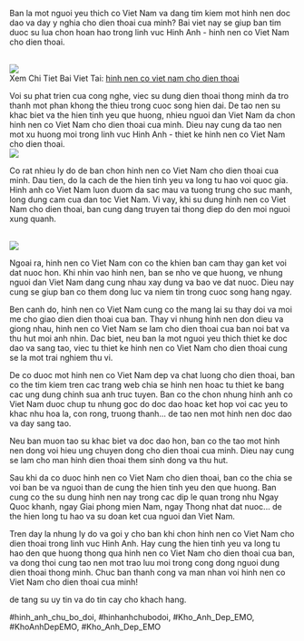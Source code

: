 <p>Ban la mot nguoi yeu thich co Viet Nam va dang tim kiem mot hinh nen doc dao va day y nghia cho dien thoai cua minh? Bai viet nay se giup ban tim duoc su lua chon hoan hao trong linh vuc Hinh Anh - hinh nen co Viet Nam cho dien thoai.</p><br><img src="https://khoanhdepemo.com/wp-content/uploads/2024/12/image-2028-1024x963.png"></br>
Xem Chi Tiet Bai Viet Tai: <a href="https://khoanhdepemo.com/hinh-anh-la-co-viet-nam/">hinh nen co viet nam cho dien thoai</a><p>Voi su phat trien cua cong nghe, viec su dung dien thoai thong minh da tro thanh mot phan khong the thieu trong cuoc song hien dai. De tao nen su khac biet va the hien tinh yeu que huong, nhieu nguoi dan Viet Nam da chon hinh nen co Viet Nam cho dien thoai cua minh. Dieu nay cung da tao nen mot xu huong moi trong linh vuc Hinh Anh - thiet ke hinh nen co Viet Nam cho dien thoai.<br><img src="https://khoanhdepemo.com/wp-content/uploads/2024/12/image-2048-1024x731.png"></br><p>Co rat nhieu ly do de ban chon hinh nen co Viet Nam cho dien thoai cua minh. Dau tien, do la cach de the hien tinh yeu va long tu hao voi quoc gia. Hinh anh co Viet Nam luon duom da sac mau va tuong trung cho suc manh, long dung cam cua dan toc Viet Nam. Vi vay, khi su dung hinh nen co Viet Nam cho dien thoai, ban cung dang truyen tai thong diep do den moi nguoi xung quanh.</p><br><img src="https://khoanhdepemo.com/wp-content/uploads/2024/12/image-2039-1024x768.png"></br><p>Ngoai ra, hinh nen co Viet Nam con co the khien ban cam thay gan ket voi dat nuoc hon. Khi nhin vao hinh nen, ban se nho ve que huong, ve nhung nguoi dan Viet Nam dang cung nhau xay dung va bao ve dat nuoc. Dieu nay cung se giup ban co them dong luc va niem tin trong cuoc song hang ngay.<p>Ben canh do, hinh nen co Viet Nam cung co the mang lai su thay doi va moi me cho giao dien dien thoai cua ban. Thay vi nhung hinh nen don dieu va giong nhau, hinh nen co Viet Nam se lam cho dien thoai cua ban noi bat va thu hut moi anh nhin. Dac biet, neu ban la mot nguoi yeu thich thiet ke doc dao va sang tao, viec tu thiet ke hinh nen co Viet Nam cho dien thoai cung se la mot trai nghiem thu vi.</p><p>De co duoc mot hinh nen co Viet Nam dep va chat luong cho dien thoai, ban co the tim kiem tren cac trang web chia se hinh nen hoac tu thiet ke bang cac ung dung chinh sua anh truc tuyen. Ban co the chon nhung hinh anh co Viet Nam duoc chup tu nhung goc do doc dao hoac ket hop voi cac yeu to khac nhu hoa la, con rong, truong thanh... de tao nen mot hinh nen doc dao va day sang tao.<p>Neu ban muon tao su khac biet va doc dao hon, ban co the tao mot hinh nen dong voi hieu ung chuyen dong cho dien thoai cua minh. Dieu nay cung se lam cho man hinh dien thoai them sinh dong va thu hut.</p><p>Sau khi da co duoc hinh nen co Viet Nam cho dien thoai, ban co the chia se voi ban be va nguoi than de cung the hien tinh yeu den que huong. Ban cung co the su dung hinh nen nay trong cac dip le quan trong nhu Ngay Quoc khanh, ngay Giai phong mien Nam, ngay Thong nhat dat nuoc... de the hien long tu hao va su doan ket cua nguoi dan Viet Nam.</p><p>Tren day la nhung ly do va goi y cho ban khi chon hinh nen co Viet Nam cho dien thoai trong linh vuc Hinh Anh. Hay cung the hien tinh yeu va long tu hao den que huong thong qua hinh nen co Viet Nam cho dien thoai cua ban, va dong thoi cung tao nen mot trao luu moi trong cong dong nguoi dung dien thoai thong minh. Chuc ban thanh cong va man nhan voi hinh nen co Viet Nam cho dien thoai cua minh!</p><p>de tang su uy tin va do tin cay cho khach hang.</p>
#hinh_anh_chu_bo_doi, #hinhanhchubodoi, #Kho_Anh_Dep_EMO, #KhoAnhDepEMO, #Kho_Anh_Dep_EMO
